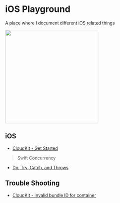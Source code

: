 # iOS Playground
A place where I document different iOS related things

<img width="300" src="https://user-images.githubusercontent.com/12765774/164473461-d4f5ce13-5cb8-43e7-be93-7304110a0a69.gif">




## iOS
* [CloudKit - Get Started](https://github.com/HugoPrinsloo/iOS-Playground/blob/develop/iOS/CloudKit%20-%20Get%20started.md)

> Swift Concurrency
* [Do, Try, Catch, and Throws](https://github.com/HugoPrinsloo/iOS-Playground/blob/develop/iOS/Do%2C%20Try%2C%20Catch%2C%20and%20Throws%20in%20Swift.md)

## Trouble Shooting
* [CloudKit - Invalid bundle ID for container](https://github.com/HugoPrinsloo/iOS-Playground/blob/develop/Trouble%20Shooting/Cloudkit%20issues.md)




